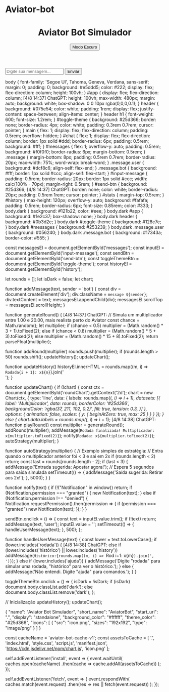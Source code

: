 # Aviator-bot


<!DOCTYPE html>
<html lang="pt-BR">
<head>
<meta charset="UTF-8" />
<meta name="viewport" content="width=device-width, initial-scale=1" />
<title>Aviator Bot Simulador</title>
<link rel="manifest" href="manifest.json" />
<link rel="stylesheet" href="style.css" />
<script src="https://cdn.jsdelivr.net/npm/chart.js"></script>
</head>
<body>
<div id="app">
  <header>
    <h1>Aviator Bot Simulador</h1>
    <button id="toggle-theme">Modo Escuro</button>
  </header>
  <main>
    <section id="chat">
      <div id="messages"></div>
      <input id="input-message" type="text" placeholder="Digite sua mensagem..." autocomplete="off" />
      <button id="send-btn">Enviar</button>
    </section>
    <section id="stats">
      <canvas id="roundChart"></canvas>
      <div id="history"></div>
    </section>
  </main>
</div>

<script src="script.js"></script>
</body>
</html>


body {
  font-family: 'Segoe UI', Tahoma, Geneva, Verdana, sans-serif;
  margin: 0; padding: 0;
  background: #e5ddd5;
  color: #222;
  display: flex;
  flex-direction: column;
  height: 100vh;
}
#app {
  display: flex;
  flex-direction: column;
[4/8 14:37] ChatGPT: height: 100vh;
  max-width: 480px;
  margin: auto;
  background: white;
  box-shadow: 0 0 10px rgba(0,0,0,0.1);
}
header {
  background: #075e54;
  color: white;
  padding: 1rem;
  display: flex;
  justify-content: space-between;
  align-items: center;
}
header h1 {
  font-weight: 600;
  font-size: 1.2rem;
}
#toggle-theme {
  background: #25d366;
  border: none;
  border-radius: 4px;
  color: white;
  padding: 0.3rem 0.7rem;
  cursor: pointer;
}
main {
  flex: 1;
  display: flex;
  flex-direction: column;
  padding: 0.5rem;
  overflow: hidden;
}
#chat {
  flex: 1;
  display: flex;
  flex-direction: column;
  border: 1px solid #ddd;
  border-radius: 6px;
  padding: 0.5rem;
  background: #fff;
}
#messages {
  flex: 1;
  overflow-y: auto;
  padding: 0.5rem;
  background: #f0f0f0;
  border-radius: 6px;
  margin-bottom: 0.5rem;
}
.message {
  margin-bottom: 8px;
  padding: 0.5rem 0.7rem;
  border-radius: 20px;
  max-width: 75%;
  word-wrap: break-word;
}
.message.user {
  background: #dcf8c6;
  align-self: flex-end;
}
.message.bot {
  background: #fff;
  border: 1px solid #ccc;
  align-self: flex-start;
}
#input-message {
  padding: 0.5rem;
  border-radius: 20px;
  border: 1px solid #ccc;
  width: calc(100% - 70px);
  margin-right: 0.5rem;
}
#send-btn {
  background: #25d366;
[4/8 14:37] ChatGPT: border: none;
  color: white;
  border-radius: 20px;
  padding: 0.5rem 1rem;
  cursor: pointer;
}
#stats {
  margin-top: 0.5rem;
}
#history {
  max-height: 120px;
  overflow-y: auto;
  background: #fafafa;
  padding: 0.5rem;
  border-radius: 6px;
  font-size: 0.85rem;
  color: #333;
}
body.dark {
  background: #121b22;
  color: #eee;
}
body.dark #app {
  background: #1e2c37;
  box-shadow: none;
}
body.dark header {
  background: #0b3d2e;
}
body.dark #toggle-theme {
  background: #128c7e;
}
body.dark #messages {
  background: #253239;
}
body.dark .message.user {
  background: #056240;
}
body.dark .message.bot {
  background: #17343a;
  border-color: #555;
}

const messagesEl = document.getElementById('messages');
const inputEl = document.getElementById('input-message');
const sendBtn = document.getElementById('send-btn');
const toggleThemeBtn = document.getElementById('toggle-theme');
const historyEl = document.getElementById('history');

let rounds = [];
let isDark = false;
let chart;

function addMessage(text, sender = 'bot') {
  const div = document.createElement('div');
  div.className = `message ${sender}`;
  div.textContent = text;
  messagesEl.appendChild(div);
  messagesEl.scrollTop = messagesEl.scrollHeight;
}

function generateRound() {
[4/8 14:37] ChatGPT: // Simula um multiplicador entre 1.00 e 20.00, mais realista perto do Aviator
  const chance = Math.random();
  let multiplier;
  if (chance < 0.5) multiplier = (Math.random() * 3 + 1).toFixed(2);
  else if (chance < 0.8) multiplier = (Math.random() * 5 + 3).toFixed(2);
  else multiplier = (Math.random() * 15 + 8).toFixed(2);
  return parseFloat(multiplier);


function addRound(multiplier) 
  rounds.push(multiplier);
  if (rounds.length > 50) rounds.shift();
  updateHistory();
  updateChart();


function updateHistory() 
  historyEl.innerHTML = rounds.map((m, i) => `Rodada{i + 1}: x${m}`).join('<br>');
}

function updateChart() {
  if (!chart) {
    const ctx = document.getElementById('roundChart').getContext('2d');
    chart = new Chart(ctx, {
      type: 'line',
      data: {
        labels: rounds.map((_, i) => i + 1),
        datasets: [{
          label: 'Multiplicador',
          data: rounds,
          borderColor: '#25d366',
          backgroundColor: 'rgba(37, 211, 102, 0.2)',
          fill: true,
          tension: 0.3,
        }]
      },
      options: {
        animation: false,
        scales: {
          y: { beginAtZero: true, max: 25 }
        }
      }
    });
  } else {
    chart.data.labels = rounds.map((_, i) => i + 1);
[4/8 14:38] ChatGPT: function playRound() 
  const multiplier = generateRound();
  addRound(multiplier);
  addMessage(`Rodada finalizada! Multiplicador: x{multiplier.toFixed(2)}`);
  notify(`Rodada: x${multiplier.toFixed(2)}`);
  autoStrategy(multiplier);
}

function autoStrategy(multiplier) {
  // Exemplo simples de estratégia:
  // Entra quando o multiplicador anterior foi < 3 e sai em 2x
  if (rounds.length < 2) return;
  const last = rounds[rounds.length - 2];
  if (last < 3) {
    addMessage('Entrada sugerida: Apostar agora!');
    // Espera 5 segundos para saída simulada
    setTimeout(() => {
      addMessage('Saída sugerida: Retirar aos 2x!');
    }, 5000);
  }
}

function notify(text) {
  if (!("Notification" in window)) return;
  if (Notification.permission === "granted") {
    new Notification(text);
  } else if (Notification.permission !== "denied") {
    Notification.requestPermission().then(permission => {
      if (permission === "granted") new Notification(text);
    });
  }
}

sendBtn.onclick = () => {
  const text = inputEl.value.trim();
  if (!text) return;
  addMessage(text, 'user');
  inputEl.value = '';
  setTimeout(() => {
    handleUserMessage(text);
  }, 500);
};

function handleUserMessage(text) {
  const lower = text.toLowerCase();
  if (lower.includes('rodada')) {
[4/8 14:38] ChatGPT: else if (lower.includes('histórico') || lower.includes('history')) 
    addMessage(`Histórico:{rounds.map((m, i) => `Rod i+1: x{m}`).join(', ')}`);
  } else if (lower.includes('ajuda')) {
    addMessage('Digite "rodada" para simular uma rodada, "histórico" para ver o histórico.');
  } else {
    addMessage('Não entendi. Digite "ajuda" para comandos.');
  }
}

toggleThemeBtn.onclick = () => {
  isDark = !isDark;
  if (isDark) document.body.classList.add('dark');
  else document.body.classList.remove('dark');
};

// Inicialização
updateHistory();
updateChart();

{
  "name": "Aviator Bot Simulador",
  "short_name": "AviatorBot",
  "start_url": ".",
  "display": "standalone",
  "background_color": "#ffffff",
  "theme_color": "#25d366",
  "icons": [
    {
      "src": "icon.png",
      "sizes": "192x192",
      "type": "image/png"
    }
  ]
}

const cacheName = 'aviator-bot-cache-v1';
const assetsToCache = [
  '.',
  'index.html',
  'style.css',
  'script.js',
  'manifest.json',
  'https://cdn.jsdelivr.net/npm/chart.js',
  'icon.png'
];

self.addEventListener('install', event => {
  event.waitUntil(
    caches.open(cacheName)
    .then(cache => cache.addAll(assetsToCache))
  );
});

self.addEventListener('fetch', event => {
  event.respondWith(
    caches.match(event.request)
    .then(res => res || fetch(event.request))
  );
});
